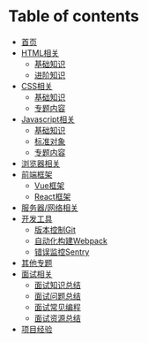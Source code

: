 # Table of contents

* [首页](README.md)
* [HTML相关](html/README.md)
  * [基础知识]()
  * [进阶知识]()
* [CSS相关](css/README.md)
  * [基础知识]()
  * [专题内容]()
* [Javascript相关](javascript/README.md)
  * [基础知识]()
  * [标准对象]()
  * [专题内容]()
* [浏览器相关](browser/README.md)
* [前端框架](frameworks/README.md)
  * [Vue框架]()
  * [React框架]()
* [服务器/网络相关](network/README.md)
* [开发工具](tools/README.md)
  * [版本控制Git](tools/git.md)
  * [自动化构建Webpack](tools/webpack.md)
  * [错误监控Sentry](tools/sentry.md)
* [其他专题](topics/README.md)
* [面试相关](interview/README.md)
  * [面试知识总结](interview/knowledge.md)
  * [面试问题总结](interview/questions.md)
  * [面试常见编程](interview/coding.md)
  * [面试资源总结](interview/sources.md)
* [项目经验](projects/README.md)
